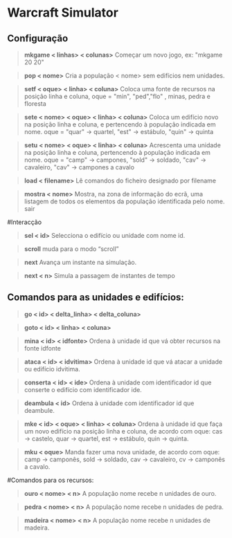 Warcraft Simulator
===================

Configuração
------------

>**mkgame < linhas> < colunas>** Começar um novo jogo, ex: "mkgame 20 20"

>**pop < nome>** Cria a população < nome> sem edifícios nem unidades.

>**setf < oque> < linha> < coluna>** Coloca uma fonte de recursos na posição linha e coluna, oque = "min", "ped","flo" , minas, pedra e floresta

>**sete < nome> < oque> < linha> < coluna>** Coloca um edifício novo na posição linha e coluna, e pertencendo à população indicada em nome. oque = "quar" -> quartel, "est" -> estábulo, "quin" -> quinta

>**setu < nome> < oque> < linha> < coluna>** Acrescenta uma unidade na posição linha e coluna, pertencendo à população indicada em nome. oque = "camp" -> campones, "sold" -> soldado, "cav" -> cavaleiro, "cav" -> campones a cavalo

>**load < filename>** Lê comandos do ficheiro designado por filename

>**mostra < nome>** Mostra, na zona de informação do ecrã, uma listagem de todos os elementos da população identificada pelo nome.
sair

#Interacção

>**sel < id>** Selecciona o edifício ou unidade com nome id.

>**scroll** muda para o modo “scroll”

>**next** Avança um instante na simulação.

>**next < n>** Simula a passagem de <n> instantes de tempo

Comandos para as unidades e edifícios:
--------------------------------------

>**go < id> < delta_linha> < delta_coluna>**

>**goto < id> < linha> < coluna>**

>**mina < id> < idfonte>** Ordena à unidade id que vá obter recursos na fonte idfonte

>**ataca < id> < idvitima>** Ordena à unidade id que vá atacar a unidade ou edifício idvitima.

>**conserta < id> < ide>** Ordena à unidade com identificador id que conserte o edifício com identificador ide.

>**deambula < id>** Ordena à unidade com identificador id que deambule.

>**mke < id> < oque> < linha> < coluna>** Ordena à unidade id que faça um novo edifício na posição linha e coluna, de acordo com oque: cas → castelo, quar → quartel, est → estábulo, quin → quinta.

>**mku < oque>** Manda fazer uma nova unidade, de acordo com oque: camp → camponês, sold → soldado, cav → cavaleiro, cv → camponês a cavalo.

#Comandos para os recursos:

>**ouro < nome> < n>** A população nome recebe n unidades de ouro.

>**pedra < nome> < n>** A população nome recebe n unidades de pedra.

>**madeira < nome> < n>** A população nome recebe n unidades de madeira.

